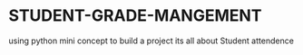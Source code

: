 # STUDENT-GRADE-MANGEMENT
using python mini concept to build a project its all about Student attendence
